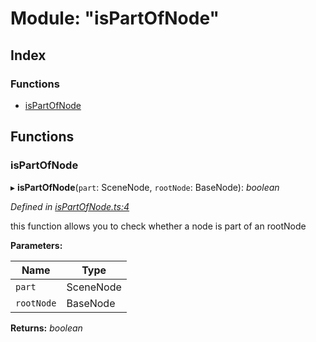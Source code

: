 
# Module: "isPartOfNode"

## Index

### Functions

* [isPartOfNode](_ispartofnode_.md#ispartofnode)

## Functions

###  isPartOfNode

▸ **isPartOfNode**(`part`: SceneNode, `rootNode`: BaseNode): *boolean*

*Defined in [isPartOfNode.ts:4](https://github.com/figma-plugin-helper-functions/figma-plugin-helpers/blob/5f3a767/src/helpers/isPartOfNode.ts#L4)*

this function allows you to check whether a node is part of an rootNode

**Parameters:**

Name | Type |
------ | ------ |
`part` | SceneNode |
`rootNode` | BaseNode |

**Returns:** *boolean*
